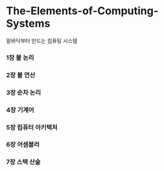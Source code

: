# The-Elements-of-Computing-Systems
밑바닥부터 만드는 컴퓨팅 시스템

### 1장 불 논리
### 2장 불 연산
### 3장 순차 논리
### 4장 기계어
### 5장 컴퓨터 아키텍처
### 6장 어셈블러
### 7장 스택 산술
